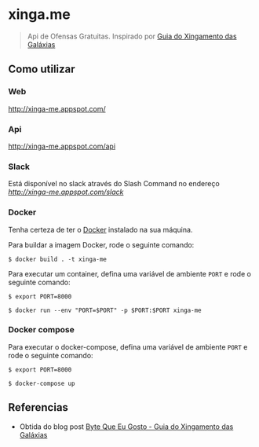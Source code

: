# xinga.me
> Api de Ofensas Gratuitas. Inspirado por [Guia do Xingamento das Galáxias](https://blog.bytequeeugosto.com.br/guia-do-xingamento-das-galaxias/)

## Como utilizar

### Web

http://xinga-me.appspot.com/

### Api

http://xinga-me.appspot.com/api

### Slack

Está disponível no slack através do Slash Command no endereço *http://xinga-me.appspot.com/slack*

### Docker

Tenha certeza de ter o [Docker](https://www.docker.com/get-started) instalado na sua máquina.

Para buildar a imagem Docker, rode o seguinte comando:

```shell
$ docker build . -t xinga-me
```

Para executar um container, defina uma variável de ambiente `PORT` e rode o seguinte comando:

```shell
$ export PORT=8000

$ docker run --env "PORT=$PORT" -p $PORT:$PORT xinga-me
```

### Docker compose

Para executar o docker-compose, defina uma variável de ambiente `PORT` e rode o seguinte comando:

```shell
$ export PORT=8000

$ docker-compose up
```

## Referencias

* Obtida do blog post [Byte Que Eu Gosto - Guia do Xingamento das Galáxias](https://blog.bytequeeugosto.com.br/guia-do-xingamento-das-galaxias/)
